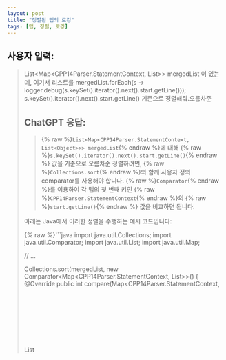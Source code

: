 ```yaml
---
layout: post
title: "정렬된 맵의 로깅"
tags: [맵, 정렬, 로깅]
---
```


## 사용자 입력:
> List<Map<CPP14Parser.StatementContext, List<Object>>> mergedList  이 있는데, 여기서 리스트를   mergedList.forEach(s -> logger.debug(s.keySet().iterator().next().start.getLine())); s.keySet().iterator().next().start.getLine() 기준으로 정렬해줘.오름차준

## ChatGPT 응답:
> {% raw %}`List<Map<CPP14Parser.StatementContext, List<Object>>> mergedList`{% endraw %}에 대해 {% raw %}`s.keySet().iterator().next().start.getLine()`{% endraw %} 값을 기준으로 오름차순 정렬하려면, {% raw %}`Collections.sort`{% endraw %}와 함께 사용자 정의 comparator를 사용해야 합니다. {% raw %}`Comparator`{% endraw %}를 이용하여 각 맵의 첫 번째 키인 {% raw %}`CPP14Parser.StatementContext`{% endraw %}의 {% raw %}`start.getLine()`{% endraw %} 값을 비교하면 됩니다.

아래는 Java에서 이러한 정렬을 수행하는 예시 코드입니다:

{% raw %}```java
import java.util.Collections;
import java.util.Comparator;
import java.util.List;
import java.util.Map;

// ...

Collections.sort(mergedList, new Comparator<Map<CPP14Parser.StatementContext, List<Object>>>() {
    @Override
    public int compare(Map<CPP14Parser.StatementContext, List<Object>> o1, Map<CPP14Parser.StatementContext, List<Object>> o2) {
        // Assuming map is not empty and has a StatementContext to extract the line number from
        int line1 = o1.keySet().iterator().next().start.getLine();
        int line2 = o2.keySet().iterator().next().start.getLine();
        return Integer.compare(line1, line2); // 오름차순으로 정렬
    }
});

// 혹은 람다 표현식을 사용하여 더 간결하게 만들 수도 있습니다:
mergedList.sort((o1, o2) -> {
    int line1 = o1.keySet().iterator().next().start.getLine();
    int line2 = o2.keySet().iterator().next().start.getLine();
    return Integer.compare(line1, line2); // 오름차순으로 정렬
});

// 정렬 후 각 요소의 첫 번째 StatementContext의 line number를 로깅합니다.
mergedList.forEach(s -> logger.debug(s.keySet().iterator().next().start.getLine()));
```{% endraw %}

위 코드는 다음을 수행합니다:

1. {% raw %}`Collections.sort`{% endraw %} 혹은 {% raw %}`List.sort`{% endraw %} 메서드를 사용하여 {% raw %}`mergedList`{% endraw %}를 정렬합니다.
2. 새로운 {% raw %}`Comparator`{% endraw %} 구현을 제공하여 두 맵 각각에서 첫 번째 {% raw %}`StatementContext`{% endraw %}의 {% raw %}`start.getLine()`{% endraw %} 값을 추출하고 비교합니다.
3. {% raw %}`Integer.compare`{% endraw %}를 사용하여 두 line number를 비교하고 오름차순으로 정렬합니다.
4. 정렬된 리스트의 각 요소에 대해 첫 번째 {% raw %}`StatementContext`{% endraw %}의 line number를 로깅합니다.

이 코드는 모든 맵에 최소 하나의 키가 있으며, 각 {% raw %}`CPP14Parser.StatementContext`{% endraw %} 객체의 {% raw %}`start`{% endraw %} 필드가 null이 아니라고 가정합니다. 그렇지 않은 경우 추가적인 null 체크를 코드에 포함시켜야 할 것입니다.

